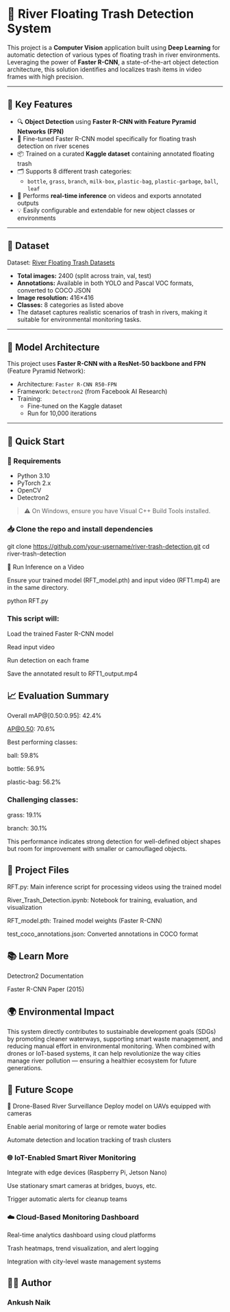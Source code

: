 # 🛶 River Floating Trash Detection System

This project is a **Computer Vision** application built using **Deep Learning** for automatic detection of various types of floating trash in river environments. Leveraging the power of **Faster R-CNN**, a state-of-the-art object detection architecture, this solution identifies and localizes trash items in video frames with high precision.

---

## 📌 Key Features

- 🔍 **Object Detection** using **Faster R-CNN with Feature Pyramid Networks (FPN)**
- 🧠 Fine-tuned Faster R-CNN model specifically for floating trash detection on river scenes
- 📦 Trained on a curated **Kaggle dataset** containing annotated floating trash
- 🗂️ Supports 8 different trash categories:
  - `bottle`, `grass`, `branch`, `milk-box`, `plastic-bag`, `plastic-garbage`, `ball`, `leaf`
- 🎥 Performs **real-time inference** on videos and exports annotated outputs
- 💡 Easily configurable and extendable for new object classes or environments

---

## 📂 Dataset

Dataset: [River Floating Trash Datasets](https://www.kaggle.com/datasets/zhiaun/river-floating-trash-datasets)

- **Total images:** 2400 (split across train, val, test)
- **Annotations:** Available in both YOLO and Pascal VOC formats, converted to COCO JSON
- **Image resolution:** 416×416
- **Classes:** 8 categories as listed above
- The dataset captures realistic scenarios of trash in rivers, making it suitable for environmental monitoring tasks.

---

## 🧠 Model Architecture

This project uses **Faster R-CNN with a ResNet-50 backbone and FPN** (Feature Pyramid Network):

- Architecture: `Faster R-CNN R50-FPN`
- Framework: `Detectron2` (from Facebook AI Research)
- Training:
  - Fine-tuned on the Kaggle dataset
  - Run for 10,000 iterations 

---

## 🚀 Quick Start

### 🔧 Requirements

- Python 3.10
- PyTorch 2.x
- OpenCV
- Detectron2

> ⚠️ On Windows, ensure you have Visual C++ Build Tools installed.

### 📥 Clone the repo and install dependencies

git clone https://github.com/your-username/river-trash-detection.git
cd river-trash-detection

🧪 Run Inference on a Video

Ensure your trained model (RFT_model.pth) and input video (RFT1.mp4) are in the same directory.

python RFT.py


### This script will:

Load the trained Faster R-CNN model

Read input video

Run detection on each frame

Save the annotated result to RFT1_output.mp4


## 📈 Evaluation Summary

Overall mAP@[0.50:0.95]: 42.4%

AP@0.50: 70.6%

Best performing classes:

ball: 59.8%

bottle: 56.9%

plastic-bag: 56.2%

### Challenging classes:

grass: 19.1%

branch: 30.1%

This performance indicates strong detection for well-defined object shapes but room for improvement with smaller or camouflaged objects.


## 📌 Project Files

RFT.py: Main inference script for processing videos using the trained model

River_Trash_Detection.ipynb: Notebook for training, evaluation, and visualization

RFT_model.pth: Trained model weights (Faster R-CNN)

test_coco_annotations.json: Converted annotations in COCO format


## 📚 Learn More

Detectron2 Documentation

Faster R-CNN Paper (2015)

## 🌍 Environmental Impact
This system directly contributes to sustainable development goals (SDGs) by promoting cleaner waterways, supporting smart waste management, and reducing manual effort in environmental monitoring. When combined with drones or IoT-based systems, it can help revolutionize the way cities manage river pollution — ensuring a healthier ecosystem for future generations.


## 🔮 Future Scope
🚁 Drone-Based River Surveillance
Deploy model on UAVs equipped with cameras

Enable aerial monitoring of large or remote water bodies

Automate detection and location tracking of trash clusters

### 🌐 IoT-Enabled Smart River Monitoring
Integrate with edge devices (Raspberry Pi, Jetson Nano)

Use stationary smart cameras at bridges, buoys, etc.

Trigger automatic alerts for cleanup teams

### ☁️ Cloud-Based Monitoring Dashboard
Real-time analytics dashboard using cloud platforms

Trash heatmaps, trend visualization, and alert logging

Integration with city-level waste management systems


## 🙋‍♂️ Author
### Ankush Naik
